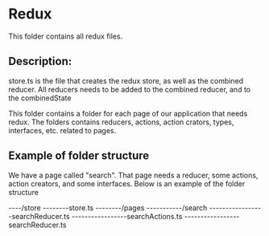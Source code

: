 # Redux

This folder contains all redux files.

## Description:

store.ts is the file that creates the redux store, as well as the combined reducer. All reducers needs to be added to the combined reducer, and to the combinedState

This folder contains a folder for each page of our application that needs redux.
The folders contains reducers, actions, action crators, types, interfaces, etc. related to pages.

## Example of folder structure

We have a page called "search". That page needs a reducer, some actions, action creators, and some interfaces. Below is an example of the folder structure

----/store
--------store.ts
--------/pages
-----------/search
-----------------searchReducer.ts
-----------------searchActions.ts
-----------------searchReducer.ts

